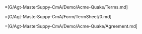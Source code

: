 =[G/Agt-MasterSuppy-CmA/Demo/Acme-Quake/Terms.md]

=[G/Agt-MasterSuppy-CmA/Form/TermSheet/0.md]  

=[G/Agt-MasterSuppy-CmA/Demo/Acme-Quake/Agreement.md]
